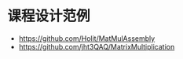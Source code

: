 # 课程设计范例

- https://github.com/Holit/MatMulAssembly
- https://github.com/jht3QAQ/MatrixMultiplication
